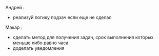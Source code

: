 Андрей : 
- реализуй логику подзач если еще не сделал

Макар :
- сделать метод для получения задач, срок выполнения которых меньше либо равно часа
- доделать уведомления 